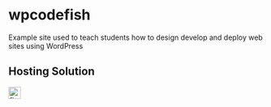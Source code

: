 # wpcodefish
Example site used to teach students how to design develop and deploy web sites using WordPress

## Hosting Solution
<img style="height: 1.5rem;" src="https://firebase.google.com/downloads/brand-guidelines/SVG/logo-built_black.svg" alt="firebase logo"/>
